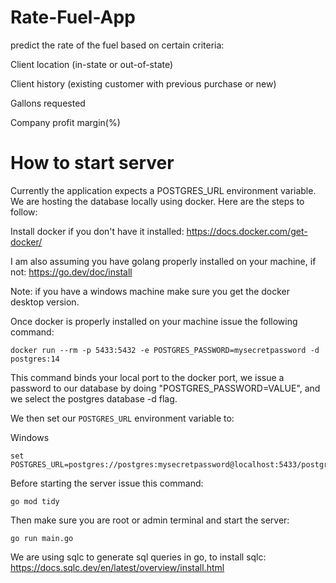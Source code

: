 # Rate-Fuel-App
predict the rate of the fuel based on certain criteria:

Client location (in-state or out-of-state) 

Client history (existing customer with previous purchase or new) 

Gallons requested 

Company profit margin(%) 

# How to start server
Currently the application expects a POSTGRES_URL environment variable. We are hosting the database locally
using docker. Here are the steps to follow:

Install docker if you don't have it installed:
https://docs.docker.com/get-docker/

I am also assuming you have golang properly installed on your machine, if not:
https://go.dev/doc/install

Note: if you have a windows machine make sure you get the docker desktop version. 

Once docker is properly installed on your machine issue the following command:

```
docker run --rm -p 5433:5432 -e POSTGRES_PASSWORD=mysecretpassword -d postgres:14
```

This command binds your local port to the docker port, we issue a password to our database by doing "POSTGRES_PASSWORD=VALUE", and we select the postgres database -d flag. 

We then set our ```POSTGRES_URL``` environment variable to:

Windows 
```
set POSTGRES_URL=postgres://postgres:mysecretpassword@localhost:5433/postgres
```


Before starting the server issue this command:
```
go mod tidy
```

Then make sure you are root or admin terminal and start the server:

```
go run main.go
```

We are using sqlc to generate sql queries in go, to install sqlc:
https://docs.sqlc.dev/en/latest/overview/install.html





